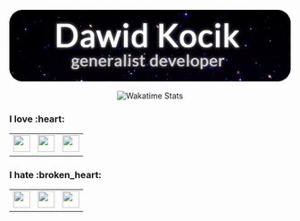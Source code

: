 <!-- intro image -->
<p align="center"><img src="./dawkocik.gif" alt="Dawid Kocik - generalist developer & GNOME lover"/></p>

<!-- wakatime stats -->
<p align="center"><img src="https://github-readme-stats.vercel.app/api/wakatime?username=dawkocik&theme=dark" alt="Wakatime Stats"/></p>

<h3>I love :heart:</h3>
<table border="0">
  <tr>
    <td><img src="https://simpleicons.org/icons/python.svg" width="30" height="30"/></td>
    <td><img src="https://simpleicons.org/icons/go.svg" width="30" height="30"/></td>
    <td><img src="https://simpleicons.org/icons/serverless.svg" width="30" height="30"/></td>
  </tr>
</table>

<h3>I hate :broken_heart:</h3>
<table border="0">
  <tr>
    <td><img src="https://simpleicons.org/icons/electron.svg" width="30" height="30"/></td>
    <td><img src="https://simpleicons.org/icons/csharp.svg" width="30" height="30"/></td>
    <td><img src="https://simpleicons.org/icons/serverless.svg" width="30" height="30"/></td>
  </tr>
</table>
